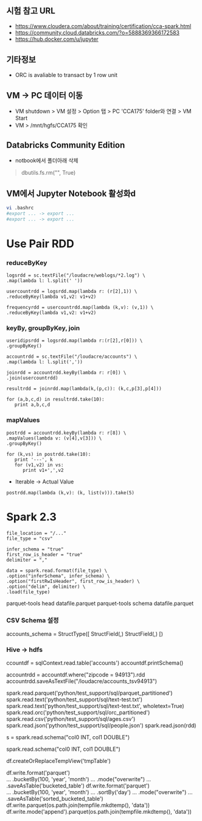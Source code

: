 ## 시험 참고 URL
* https://www.cloudera.com/about/training/certification/cca-spark.html
* https://community.cloud.databricks.com/?o=5888369366172583
* https://hub.docker.com/u/jupyter

## 기타정보
* ORC is avaliable to transact by 1 row unit

## VM -> PC 데이터 이동
* VM shutdown > VM 설정 > Option 탭 > PC 'CCA175' folder와 연결 > VM Start
* VM > /mnt/hgfs/CCA175 확인

## Databricks Community Edition
* notbook에서 폴더아래 삭제
> dbutils.fs.rm("", True)

## VM에서 Jupyter Notebook 활성화d
```bash
vi .bashrc
#export ... -> export ... 
#export ... -> export ... 
```

# Use Pair RDD
### reduceByKey
```
logsrdd = sc.textFile("/loudacre/weblogs/*2.log") \
.map(lambda l: l.split(' '))

usercountrdd = logsrdd.map(lambda r: (r[2],1)) \
.reduceByKey(lambda v1,v2: v1+v2) 

frequencyrdd = usercountrdd.map(lambda (k,v): (v,1)) \
.reduceByKey(lambda v1,v2: v1+v2)
```
### keyBy, groupByKey, join
```
useridipsrdd = logsrdd.map(lambda r:(r[2],r[0])) \
.groupByKey()

accountrdd = sc.textFile("/loudacre/accounts") \
.map(lambda l: l.split(','))

joinrdd = accountrdd.keyBy(lambda r: r[0]) \
.join(usercountrdd)

resultrdd = joinrdd.map(lambda(k,(p,c)): (k,c,p[3],p[4]))

for (a,b,c,d) in resultrdd.take(10):
   print a,b,c,d
```
### mapValues
```
postrdd = accountrdd.keyBy(lambda r: r[8]) \
.mapValues(lambda v: (v[4],v[3])) \
.groupByKey()

for (k,vs) in postrdd.take(10):
   print '---', k
   for (v1,v2) in vs:
      print v1+',',v2
```  
* Iterable -> Actual Value
```
postrdd.map(lambda (k,v): (k, list(v))).take(5)  
```

# Spark 2.3
```
file_location = "/..."
file_type = "csv"

infer_schema = "true"
first_row_is_header = "true"
delimiter = ","

data = spark.read.format(file_type) \
.option("inferSchema", infer_schema) \
.option("firstRwIsHeader", first_row_is_header) \
.option("delim", delimiter) \
.load(file_type)
```

parquet-tools head datafile.parquet
parquet-tools schema datafile.parquet

### CSV Schema 설정
accounts_schema = StructType([
  StructField(,)
  StructField(,)
[)

### Hive -> hdfs 
ccountdf = sqlContext.read.table('accounts')
accountdf.printSchema()

accountrdd = accountdf.where("zipcode = 94913").rdd
accountrdd.saveAsTextFile("/loudacre/accounts_tsv94913")

spark.read.parquet('python/test_support/sql/parquet_partitioned')
spark.read.text('python/test_support/sql/text-test.txt')
spark.read.text('python/test_support/sql/text-test.txt', wholetext=True)
spark.read.orc('python/test_support/sql/orc_partitioned')
spark.read.csv('python/test_support/sql/ages.csv')
spark.read.json('python/test_support/sql/people.json')
spark.read.json(rdd)

s = spark.read.schema("col0 INT, col1 DOUBLE")

spark.read.schema("col0 INT, col1 DOUBLE")

df.createOrReplaceTempView('tmpTable')

df.write.format('parquet')  
...     .bucketBy(100, 'year', 'month')
...     .mode("overwrite")
...     .saveAsTable('bucketed_table')
df.write.format('parquet')  
...     .bucketBy(100, 'year', 'month')
...     .sortBy('day')
...     .mode("overwrite")
...     .saveAsTable('sorted_bucketed_table')
df.write.parquet(os.path.join(tempfile.mkdtemp(), 'data'))
df.write.mode('append').parquet(os.path.join(tempfile.mkdtemp(), 'data'))
